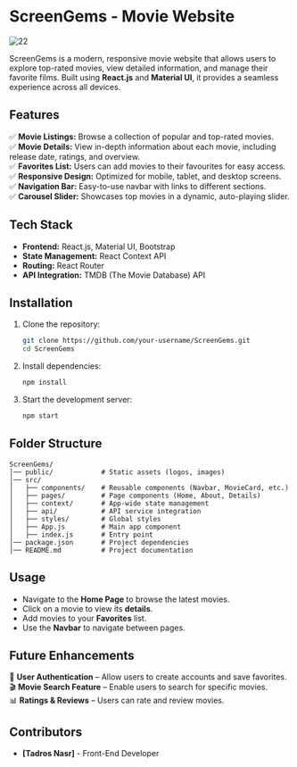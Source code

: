 # ScreenGems - Movie Website
![22](https://github.com/user-attachments/assets/0691f562-53ca-4cd2-ab33-38d45024f9f6)

ScreenGems is a modern, responsive movie website that allows users to explore top-rated movies, view detailed information, and manage their favorite films. Built using **React.js** and **Material UI**, it provides a seamless experience across all devices.

## Features

✅ **Movie Listings:** Browse a collection of popular and top-rated movies.  
✅ **Movie Details:** View in-depth information about each movie, including release date, ratings, and overview.  
✅ **Favorites List:** Users can add movies to their favourites for easy access.  
✅ **Responsive Design:** Optimized for mobile, tablet, and desktop screens.  
✅ **Navigation Bar:** Easy-to-use navbar with links to different sections.  
✅ **Carousel Slider:** Showcases top movies in a dynamic, auto-playing slider.

## Tech Stack

- **Frontend:** React.js, Material UI, Bootstrap
- **State Management:** React Context API
- **Routing:** React Router
- **API Integration:** TMDB (The Movie Database) API

## Installation

1. Clone the repository:
   ```bash
   git clone https://github.com/your-username/ScreenGems.git
   cd ScreenGems
   ```

2. Install dependencies:
   ```bash
   npm install
   ```

3. Start the development server:
   ```bash
   npm start
   ```

## Folder Structure

```
ScreenGems/
│── public/            # Static assets (logos, images)
│── src/
│   ├── components/    # Reusable components (Navbar, MovieCard, etc.)
│   ├── pages/         # Page components (Home, About, Details)
│   ├── context/       # App-wide state management
│   ├── api/           # API service integration
│   ├── styles/        # Global styles
│   ├── App.js         # Main app component
│   ├── index.js       # Entry point
│── package.json       # Project dependencies
│── README.md          # Project documentation
```

## Usage
- Navigate to the **Home Page** to browse the latest movies.
- Click on a movie to view its **details**.
- Add movies to your **Favorites** list.
- Use the **Navbar** to navigate between pages.

## Future Enhancements
🚀 **User Authentication** – Allow users to create accounts and save favorites.  
🎬 **Movie Search Feature** – Enable users to search for specific movies.  
📊 **Ratings & Reviews** – Users can rate and review movies.  

## Contributors
- **[Tadros Nasr]** - Front-End Developer


